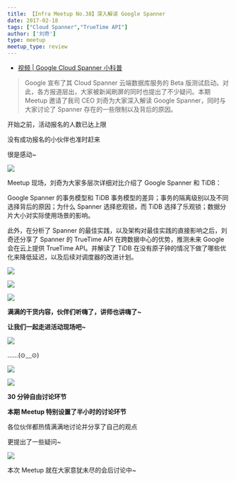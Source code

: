 ```yaml
---
title: 【Infra Meetup No.38】深入解读 Google Spanner
date: 2017-02-18
tags: ["Cloud Spanner","TrueTime API"]
author: ['刘奇']
type: meetup
meetup_type: review
---
```


- [视频 | Google Cloud Spanner 小科普](https://v.qq.com/txp/iframe/player.html?origin=https%3A%2F%2Fmp.weixin.qq.com&amp;vid=i0376xqota3&amp;autoplay=false&amp;full=true&amp;show1080p=false&amp;isDebugIframe=false)

>Google 宣布了其 Cloud Spanner 云端数据库服务的 Beta 版测试启动。对此，各方报道层出，大家被新闻刷屏的同时也提出了不少疑问。本期 Meetup 邀请了我司 CEO 刘奇为大家深入解读 Google Spanner，同时与大家讨论了 Spanner 存在的一些限制以及背后的原因。

开始之前，活动报名的人数已达上限

没有成功报名的小伙伴也准时赶来

很是感动~

![](http://upload-images.jianshu.io/upload_images/542677-bc2a90d98e5076e8?imageMogr2/auto-orient/strip%7CimageView2/2/w/1240)

Meetup 现场，刘奇为大家多层次详细对比介绍了 Google Spanner 和 TiDB：

Google Spanner 的事务模型和 TiDB 事务模型的差异；事务的隔离级别以及不同选择背后的原因；为什么 Spanner 选择悲观锁，而 TiDB 选择了乐观锁；数据分片大小对实际使用场景的影响。

此外，在分析了 Spanner 的最佳实践，以及架构对最佳实践的直接影响之后，刘奇还分享了 Spanner 的 TrueTime API 在跨数据中心的优势，推测未来 Google 会在云上提供 TrueTime API。并解读了 TiDB 在没有原子钟的情况下做了哪些优化来降低延迟，以及后续对调度器的改进计划。

![](http://upload-images.jianshu.io/upload_images/542677-9c05a51d840399f0?imageMogr2/auto-orient/strip%7CimageView2/2/w/1240)

![](http://upload-images.jianshu.io/upload_images/542677-dcb51b1be277b127?imageMogr2/auto-orient/strip%7CimageView2/2/w/1240)

![](http://upload-images.jianshu.io/upload_images/542677-c5a5b3eedece5487?imageMogr2/auto-orient/strip%7CimageView2/2/w/1240)

**满满的干货内容，伙伴们听嗨了，讲师也讲嗨了~**

**让我们一起走进活动现场吧~**

![](http://upload-images.jianshu.io/upload_images/542677-c80d63356435c454?imageMogr2/auto-orient/strip%7CimageView2/2/w/1240)

……(⊙﹏⊙)

![](http://upload-images.jianshu.io/upload_images/542677-eb9bf42ddf587c22?imageMogr2/auto-orient/strip%7CimageView2/2/w/1240)

![](http://upload-images.jianshu.io/upload_images/542677-570135196e82ca08?imageMogr2/auto-orient/strip%7CimageView2/2/w/1240)

**30 分钟自由讨论环节**

**本期 Meetup 特别设置了半小时的讨论环节**

各位伙伴都热情满满地讨论并分享了自己的观点

更提出了一些疑问~

![](http://upload-images.jianshu.io/upload_images/542677-62ad0fba055b7032?imageMogr2/auto-orient/strip%7CimageView2/2/w/1240)

本次 Meetup 就在大家意犹未尽的会后讨论中~


